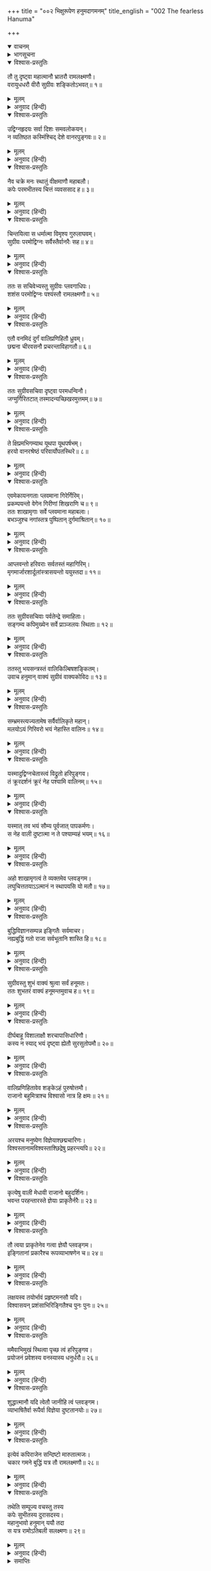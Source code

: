 +++
title = "००२ भिक्षुरूपेण हनुमदागमनम्"
title_english = "002 The fearless Hanuma"

+++
<details open><summary>वाचनम्</summary>
<div caption="श्रीराम-हरिसीताराममूर्ति-घनपाठिभ्यां वचनम्" class="audioEmbed" src="https://archive.org/download/Ramayana-recitation-Sriram-harisItArAmamUrti-Ghanapaati-v2/Kanda_4/Kanda_4_KSK-002-Bhikshu_Rupena_Hanumad_Aagamanam.mp3"></div>
</details>

<details><summary>भागसूचना</summary>

2. सुग्रीव तथा वानरोंकी आशङ्का, हनुमान् जी द्वारा उसका निवारण तथा सुग्रीवका हनुमान् जी को श्रीराम-लक्ष्मणके पास उनका भेद लेनेके लिये भेजना
</details>

<details open><summary>विश्वास-प्रस्तुतिः</summary>

तौ तु दृष्ट्वा महात्मानौ भ्रातरौ रामलक्ष्मणौ।  
वरायुधधरौ वीरौ सुग्रीवः शङ्कितोऽभवत्॥ १॥
</details>

<details><summary>मूलम्</summary>

तौ तु दृष्ट्वा महात्मानौ भ्रातरौ रामलक्ष्मणौ।  
वरायुधधरौ वीरौ सुग्रीवः शङ्कितोऽभवत्॥ १॥
</details>

<details><summary>अनुवाद (हिन्दी)</summary>

महात्मा श्रीराम और लक्ष्मण दोनों भाइयोंको श्रेष्ठ आयुध धारण किये वीर वेशमें आते देख (ऋष्यमूक पर्वतपर बैठे हुए) सुग्रीवके मनमें बड़ी शङ्का हुई॥ १॥
</details>

<details open><summary>विश्वास-प्रस्तुतिः</summary>

उद्विग्नहृदयः सर्वा दिशः समवलोकयन्।  
न व्यतिष्ठत कस्मिंश्चिद् देशे वानरपुङ्गवः॥ २॥
</details>

<details><summary>मूलम्</summary>

उद्विग्नहृदयः सर्वा दिशः समवलोकयन्।  
न व्यतिष्ठत कस्मिंश्चिद् देशे वानरपुङ्गवः॥ २॥
</details>

<details><summary>अनुवाद (हिन्दी)</summary>

वे उद्विग्नचित्त होकर चारों दिशाओंकी ओर देखने लगे। उस समय वानरशिरोमणि सुग्रीव किसी एक स्थानपर स्थिर न रह सके॥ २॥
</details>

<details open><summary>विश्वास-प्रस्तुतिः</summary>

नैव चक्रे मनः स्थातुं वीक्षमाणौ महाबलौ।  
कपेः परमभीतस्य चित्तं व्यवससाद ह॥ ३॥
</details>

<details><summary>मूलम्</summary>

नैव चक्रे मनः स्थातुं वीक्षमाणौ महाबलौ।  
कपेः परमभीतस्य चित्तं व्यवससाद ह॥ ३॥
</details>

<details><summary>अनुवाद (हिन्दी)</summary>

महाबली श्रीराम और लक्ष्मणको देखते हुए सुग्रीव अपने मनको स्थिर न रख सके। उस समय अत्यन्त भयभीत हुए उन वानरराजका चित्त बहुत दुःखी हो गया॥ ३॥
</details>

<details open><summary>विश्वास-प्रस्तुतिः</summary>

चिन्तयित्वा स धर्मात्मा विमृश्य गुरुलाघवम्।  
सुग्रीवः परमोद्विग्नः सर्वैस्तैर्वानरैः सह॥ ४॥
</details>

<details><summary>मूलम्</summary>

चिन्तयित्वा स धर्मात्मा विमृश्य गुरुलाघवम्।  
सुग्रीवः परमोद्विग्नः सर्वैस्तैर्वानरैः सह॥ ४॥
</details>

<details><summary>अनुवाद (हिन्दी)</summary>

सुग्रीव धर्मात्मा थे—उन्हें राजधर्मका ज्ञान था। उन्होंने मन्त्रियोंके साथ विचारकर अपनी दुर्बलता और शत्रुपक्षकी प्रबलताका निश्चय किया। तत्पश्चात् वे समस्त वानरोंके साथ अत्यन्त उद्विग्न हो उठे॥ ४॥
</details>

<details open><summary>विश्वास-प्रस्तुतिः</summary>

ततः स सचिवेभ्यस्तु सुग्रीवः प्लवगाधिपः।  
शशंस परमोद्विग्नः पश्यंस्तौ रामलक्ष्मणौ॥ ५॥
</details>

<details><summary>मूलम्</summary>

ततः स सचिवेभ्यस्तु सुग्रीवः प्लवगाधिपः।  
शशंस परमोद्विग्नः पश्यंस्तौ रामलक्ष्मणौ॥ ५॥
</details>

<details><summary>अनुवाद (हिन्दी)</summary>

वानरराज सुग्रीवके हृदयमें बड़ा उद्वेग हो गया था। वे श्रीराम और लक्ष्मणकी ओर देखते हुए अपने मन्त्रियोंसे इस प्रकार बोले—॥ ५॥
</details>

<details open><summary>विश्वास-प्रस्तुतिः</summary>

एतौ वनमिदं दुर्गं वालिप्रणिहितौ ध्रुवम्।  
छद्मना चीरवसनौ प्रचरन्ताविहागतौ॥ ६॥
</details>

<details><summary>मूलम्</summary>

एतौ वनमिदं दुर्गं वालिप्रणिहितौ ध्रुवम्।  
छद्मना चीरवसनौ प्रचरन्ताविहागतौ॥ ६॥
</details>

<details><summary>अनुवाद (हिन्दी)</summary>

‘निश्चय ही ये दोनों वीर वालीके भेजे हुए ही इस दुर्गम वनमें विचरते हुए यहाँ आये हैं। इन्होंने छलसे चीर वस्त्र धारण कर लिये हैं, जिससे हम इन्हें पहचान न सकें’॥ ६॥
</details>

<details open><summary>विश्वास-प्रस्तुतिः</summary>

ततः सुग्रीवसचिवा दृष्ट्वा परमधन्विनौ।  
जग्मुर्गिरितटात् तस्मादन्यच्छिखरमुत्तमम्॥ ७॥
</details>

<details><summary>मूलम्</summary>

ततः सुग्रीवसचिवा दृष्ट्वा परमधन्विनौ।  
जग्मुर्गिरितटात् तस्मादन्यच्छिखरमुत्तमम्॥ ७॥
</details>

<details><summary>अनुवाद (हिन्दी)</summary>

उधर सुग्रीवके सहायक दूसरे-दूसरे वानरोंने जब उन महाधनुर्धर श्रीराम और लक्ष्मणको देखा, तब वे उस पर्वततटसे भागकर दूसरे उत्तम शिखरपर जा पहुँचे॥ ७॥
</details>

<details open><summary>विश्वास-प्रस्तुतिः</summary>

ते क्षिप्रमभिगम्याथ यूथपा यूथपर्षभम्।  
हरयो वानरश्रेष्ठं परिवार्योपतस्थिरे॥ ८॥
</details>

<details><summary>मूलम्</summary>

ते क्षिप्रमभिगम्याथ यूथपा यूथपर्षभम्।  
हरयो वानरश्रेष्ठं परिवार्योपतस्थिरे॥ ८॥
</details>

<details><summary>अनुवाद (हिन्दी)</summary>

वे यूथपति वानर शीघ्रतापूर्वक जाकर यूथपतियोंके सरदार वानरशिरोमणि सुग्रीवको चारों ओरसे घेरकर उनके पास खड़े हो गये॥ ८॥
</details>

<details open><summary>विश्वास-प्रस्तुतिः</summary>

एवमेकायनगताः प्लवमाना गिरेर्गिरिम्।  
प्रकम्पयन्तो वेगेन गिरीणां शिखराणि च॥ ९॥  
ततः शाखामृगाः सर्वे प्लवमाना महाबलाः।  
बभञ्जुश्च नगांस्तत्र पुष्पितान् दुर्गमाश्रितान्॥ १०॥
</details>

<details><summary>मूलम्</summary>

एवमेकायनगताः प्लवमाना गिरेर्गिरिम्।  
प्रकम्पयन्तो वेगेन गिरीणां शिखराणि च॥ ९॥  
ततः शाखामृगाः सर्वे प्लवमाना महाबलाः।  
बभञ्जुश्च नगांस्तत्र पुष्पितान् दुर्गमाश्रितान्॥ १०॥
</details>

<details><summary>अनुवाद (हिन्दी)</summary>

इस तरह एक पर्वतसे दूसरे पर्वतपर उछलते-कूदते और अपने वेगसे उन पर्वत-शिखरोंको प्रकम्पित करते हुए वे समस्त महाबली वानर एक मार्गपर आ गये। उन सबने उछल-कूदकर उस समय वहाँ दुर्गम स्थानोंमें स्थित हुए पुष्पशोभित बहुसंख्यक वृक्षोंको तोड़ डाला था॥ ९-१०॥
</details>

<details open><summary>विश्वास-प्रस्तुतिः</summary>

आप्लवन्तो हरिवराः सर्वतस्तं महागिरिम्।  
मृगमार्जारशार्दूलांस्त्रासयन्तो ययुस्तदा॥ ११॥
</details>

<details><summary>मूलम्</summary>

आप्लवन्तो हरिवराः सर्वतस्तं महागिरिम्।  
मृगमार्जारशार्दूलांस्त्रासयन्तो ययुस्तदा॥ ११॥
</details>

<details><summary>अनुवाद (हिन्दी)</summary>

उस बेलामें चारों ओरसे उस महान् पर्वतपर उछलकर आते हुए वे श्रेष्ठ वानर वहाँ रहनेवाले मृगों, बिलावों तथा व्याघ्रोंको भयभीत करते हुए जा रहे थे॥
</details>

<details open><summary>विश्वास-प्रस्तुतिः</summary>

ततः सुग्रीवसचिवाः पर्वतेन्द्रे समाहिताः।  
सङ्गम्य कपिमुख्येन सर्वे प्राञ्जलयः स्थिताः॥ १२॥
</details>

<details><summary>मूलम्</summary>

ततः सुग्रीवसचिवाः पर्वतेन्द्रे समाहिताः।  
सङ्गम्य कपिमुख्येन सर्वे प्राञ्जलयः स्थिताः॥ १२॥
</details>

<details><summary>अनुवाद (हिन्दी)</summary>

इस प्रकार सुग्रीवके सभी सचिव पर्वतराज ऋष्यमूकपर आ पहुँचे और एकाग्रचित्त हो उन वानरराजसे मिलकर उनके सामने हाथ जोड़कर खड़े हो गये॥ १२॥
</details>

<details open><summary>विश्वास-प्रस्तुतिः</summary>

ततस्तु भयसन्त्रस्तं वालिकिल्बिषशङ्कितम्।  
उवाच हनुमान् वाक्यं सुग्रीवं वाक्यकोविदः॥ १३॥
</details>

<details><summary>मूलम्</summary>

ततस्तु भयसन्त्रस्तं वालिकिल्बिषशङ्कितम्।  
उवाच हनुमान् वाक्यं सुग्रीवं वाक्यकोविदः॥ १३॥
</details>

<details><summary>अनुवाद (हिन्दी)</summary>

तदनन्तर वालीसे बुराईकी आशङ्का करके सुग्रीवको भयभीत देख बातचीत करनेमें कुशल हनुमान् जी बोले—
</details>

<details open><summary>विश्वास-प्रस्तुतिः</summary>

सम्भ्रमस्त्यज्यतामेष सर्वैर्वालिकृते महान्।  
मलयोऽयं गिरिवरो भयं नेहास्ति वालिनः॥ १४॥
</details>

<details><summary>मूलम्</summary>

सम्भ्रमस्त्यज्यतामेष सर्वैर्वालिकृते महान्।  
मलयोऽयं गिरिवरो भयं नेहास्ति वालिनः॥ १४॥
</details>

<details><summary>अनुवाद (हिन्दी)</summary>

‘आप सब लोग वालीके कारण होनेवाली इस भारी घबराहटको छोड़ दीजिये। यह मलय नामक श्रेष्ठ पर्वत है। यहाँ वालीसे कोई भय नहीं है॥ १४॥
</details>

<details open><summary>विश्वास-प्रस्तुतिः</summary>

यस्मादुद्विग्नचेतास्त्वं विद्रुतो हरिपुङ्गव।  
तं क्रूरदर्शनं क्रूरं नेह पश्यामि वालिनम्॥ १५॥
</details>

<details><summary>मूलम्</summary>

यस्मादुद्विग्नचेतास्त्वं विद्रुतो हरिपुङ्गव।  
तं क्रूरदर्शनं क्रूरं नेह पश्यामि वालिनम्॥ १५॥
</details>

<details><summary>अनुवाद (हिन्दी)</summary>

‘वानरशिरोमणे! जिससे उद्विग्नचित्त होकर आप भागे हैं, उस क्रूर दिखायी देनेवाले निर्दय वालीको मैं यहाँ नहीं देखता हूँ॥ १५॥
</details>

<details open><summary>विश्वास-प्रस्तुतिः</summary>

यस्मात् तव भयं सौम्य पूर्वजात् पापकर्मणः।  
स नेह वाली दुष्टात्मा न ते पश्याम्यहं भयम्॥ १६॥
</details>

<details><summary>मूलम्</summary>

यस्मात् तव भयं सौम्य पूर्वजात् पापकर्मणः।  
स नेह वाली दुष्टात्मा न ते पश्याम्यहं भयम्॥ १६॥
</details>

<details><summary>अनुवाद (हिन्दी)</summary>

‘सौम्य! आपको अपने जिस पापाचारी बड़े भाईसे भय प्राप्त हुआ है, वह दुष्टात्मा वाली यहाँ नहीं आ सकता; अतः मुझे आपके भयका कोई कारण नहीं दिखायी देता॥
</details>

<details open><summary>विश्वास-प्रस्तुतिः</summary>

अहो शाखामृगत्वं ते व्यक्तमेव प्लवङ्गम।  
लघुचित्ततयाऽऽत्मानं न स्थापयसि यो मतौ॥ १७॥
</details>

<details><summary>मूलम्</summary>

अहो शाखामृगत्वं ते व्यक्तमेव प्लवङ्गम।  
लघुचित्ततयाऽऽत्मानं न स्थापयसि यो मतौ॥ १७॥
</details>

<details><summary>अनुवाद (हिन्दी)</summary>

‘आश्चर्य है कि इस समय आपने अपनी वानरोचित चपलताको ही प्रकट किया है। वानरप्रवर! आपका चित्त चञ्चल है। इसलिये आप अपनेको विचार-मार्गपर स्थिर नहीं रख पाते हैं॥ १७॥
</details>

<details open><summary>विश्वास-प्रस्तुतिः</summary>

बुद्धिविज्ञानसम्पन्न इङ्गितैः सर्वमाचर।  
नह्यबुद्धिं गतो राजा सर्वभूतानि शास्ति हि॥ १८॥
</details>

<details><summary>मूलम्</summary>

बुद्धिविज्ञानसम्पन्न इङ्गितैः सर्वमाचर।  
नह्यबुद्धिं गतो राजा सर्वभूतानि शास्ति हि॥ १८॥
</details>

<details><summary>अनुवाद (हिन्दी)</summary>

‘बुद्धि और विज्ञानसे सम्पन्न होकर आप दूसरोंकी चेष्टाओंके द्वारा उनका मनोभाव समझें और उसीके अनुसार सभी आवश्यक कार्य करें; क्योंकि जो राजा बुद्धि-बलका आश्रय नहीं लेता, वह सम्पूर्ण प्रजापर शासन नहीं कर सकता’॥ १८॥
</details>

<details open><summary>विश्वास-प्रस्तुतिः</summary>

सुग्रीवस्तु शुभं वाक्यं श्रुत्वा सर्वं हनूमतः।  
ततः शुभतरं वाक्यं हनूमन्तमुवाच ह॥ १९॥
</details>

<details><summary>मूलम्</summary>

सुग्रीवस्तु शुभं वाक्यं श्रुत्वा सर्वं हनूमतः।  
ततः शुभतरं वाक्यं हनूमन्तमुवाच ह॥ १९॥
</details>

<details><summary>अनुवाद (हिन्दी)</summary>

हनुमान् जी के मुखसे निकले हुए इन सभी श्रेष्ठ वचनोंको सुनकर सुग्रीवने उनसे बहुत ही उत्तम बात कही—
</details>

<details open><summary>विश्वास-प्रस्तुतिः</summary>

दीर्घबाहू विशालाक्षौ शरचापासिधारिणौ।  
कस्य न स्याद् भयं दृष्ट्वा ह्येतौ सुरसुतोपमौ॥ २०॥
</details>

<details><summary>मूलम्</summary>

दीर्घबाहू विशालाक्षौ शरचापासिधारिणौ।  
कस्य न स्याद् भयं दृष्ट्वा ह्येतौ सुरसुतोपमौ॥ २०॥
</details>

<details><summary>अनुवाद (हिन्दी)</summary>

‘इन दोनों वीरोंकी भुजाएँ लंबी और नेत्र बड़े-बड़े हैं। ये धनुष, बाण और तलवार धारण किये देवकुमारोंके समान शोभा पा रहे हैं। इन दोनोंको देखकर किसके मनमें भयका संचार न होगा॥ २०॥
</details>

<details open><summary>विश्वास-प्रस्तुतिः</summary>

वालिप्रणिहितावेव शङ्केऽहं पुरुषोत्तमौ।  
राजानो बहुमित्राश्च विश्वासो नात्र हि क्षमः॥ २१॥
</details>

<details><summary>मूलम्</summary>

वालिप्रणिहितावेव शङ्केऽहं पुरुषोत्तमौ।  
राजानो बहुमित्राश्च विश्वासो नात्र हि क्षमः॥ २१॥
</details>

<details><summary>अनुवाद (हिन्दी)</summary>

‘मेरे मनमें संदेह है कि ये दोनों श्रेष्ठ पुरुष वालीके ही भेजे हुए हैं; क्योंकि राजाओंके बहुत-से मित्र होते हैं। अतः उनपर विश्वास करना उचित नहीं है॥ २१॥
</details>

<details open><summary>विश्वास-प्रस्तुतिः</summary>

अरयश्च मनुष्येण विज्ञेयाश्छद्मचारिणः।  
विश्वस्तानामविश्वस्ताश्छिद्रेषु प्रहरन्त्यपि॥ २२॥
</details>

<details><summary>मूलम्</summary>

अरयश्च मनुष्येण विज्ञेयाश्छद्मचारिणः।  
विश्वस्तानामविश्वस्ताश्छिद्रेषु प्रहरन्त्यपि॥ २२॥
</details>

<details><summary>अनुवाद (हिन्दी)</summary>

‘प्राणिमात्रको छद्मवेषमें विचरनेवाले शत्रुओंको विशेषरूपसे पहचाननेकी चेष्टा करनी चाहिये; क्योंकि वे दूसरोंपर अपना विश्वास जमा लेते हैं, परंतु स्वयं किसीका विश्वास नहीं करते और अवसर पाते ही उन विश्वासी पुरुषोंपर ही प्रहार कर बैठते हैं॥ २२॥
</details>

<details open><summary>विश्वास-प्रस्तुतिः</summary>

कृत्येषु वाली मेधावी राजानो बहुदर्शिनः।  
भवन्त परहन्तारस्ते ज्ञेयाः प्राकृतैर्नरैः॥ २३॥
</details>

<details><summary>मूलम्</summary>

कृत्येषु वाली मेधावी राजानो बहुदर्शिनः।  
भवन्त परहन्तारस्ते ज्ञेयाः प्राकृतैर्नरैः॥ २३॥
</details>

<details><summary>अनुवाद (हिन्दी)</summary>

‘वाली इन सब कार्योंमें बड़ा कुशल है। राजालोग बहुदर्शी होते हैं—वञ्चनाके अनेक उपाय जानते हैं, इसीलिये शत्रुओंका विध्वंस कर डालते हैं। ऐसे शत्रुभूत राजाओंको प्राकृत वेशभूषावाले मनुष्यों (गुप्तचरों) द्वारा जाननेका प्रयत्न करना चाहिये॥ २३॥
</details>

<details open><summary>विश्वास-प्रस्तुतिः</summary>

तौ त्वया प्राकृतेनेव गत्वा ज्ञेयौ प्लवङ्गम।  
इङ्गितानां प्रकारैश्च रूपव्याभाषणेन च॥ २४॥
</details>

<details><summary>मूलम्</summary>

तौ त्वया प्राकृतेनेव गत्वा ज्ञेयौ प्लवङ्गम।  
इङ्गितानां प्रकारैश्च रूपव्याभाषणेन च॥ २४॥
</details>

<details><summary>अनुवाद (हिन्दी)</summary>

‘अतः कपिश्रेष्ठ! तुम भी एक साधारण पुरुषकी भाँति यहाँसे जाओ और उनकी चेष्टाओंसे, रूपसे तथा बातचीतके तौर-तरीकोंसे उन दोनोंका यथार्थ परिचय प्राप्त करो॥ २४॥
</details>

<details open><summary>विश्वास-प्रस्तुतिः</summary>

लक्षयस्व तयोर्भावं प्रहृष्टमनसौ यदि।  
विश्वासयन् प्रशंसाभिरिङ्गितैश्च पुनः पुनः॥ २५॥
</details>

<details><summary>मूलम्</summary>

लक्षयस्व तयोर्भावं प्रहृष्टमनसौ यदि।  
विश्वासयन् प्रशंसाभिरिङ्गितैश्च पुनः पुनः॥ २५॥
</details>

<details><summary>अनुवाद (हिन्दी)</summary>

‘उनके मनोभावोंको समझो। यदि वे प्रसन्नचित्त जान पड़ें तो बारंबार मेरी प्रशंसा करके तथा मेरे अभिप्रायको सूचित करनेवाली चेष्टाओंद्वारा मेरे प्रति उनका विश्वास उत्पन्न करो॥ २५॥
</details>

<details open><summary>विश्वास-प्रस्तुतिः</summary>

ममैवाभिमुखं स्थित्वा पृच्छ त्वं हरिपुङ्गव।  
प्रयोजनं प्रवेशस्य वनस्यास्य धनुर्धरौ॥ २६॥
</details>

<details><summary>मूलम्</summary>

ममैवाभिमुखं स्थित्वा पृच्छ त्वं हरिपुङ्गव।  
प्रयोजनं प्रवेशस्य वनस्यास्य धनुर्धरौ॥ २६॥
</details>

<details><summary>अनुवाद (हिन्दी)</summary>

‘वानरशिरोमणे! तुम मेरी ही ओर मुँह करके खड़ा होना और उन धनुर्धर वीरोंसे इस वनमें प्रवेश करनेका कारण पूछना॥ २६॥
</details>

<details open><summary>विश्वास-प्रस्तुतिः</summary>

शुद्धात्मानौ यदि त्वेतौ जानीहि त्वं प्लवङ्गम।  
व्याभाषितैर्वा रूपैर्वा विज्ञेया दुष्टतानयोः॥ २७॥
</details>

<details><summary>मूलम्</summary>

शुद्धात्मानौ यदि त्वेतौ जानीहि त्वं प्लवङ्गम।  
व्याभाषितैर्वा रूपैर्वा विज्ञेया दुष्टतानयोः॥ २७॥
</details>

<details><summary>अनुवाद (हिन्दी)</summary>

‘यदि उनका हृदय शुद्ध जान पड़े तो भी तरह-तरहकी बातों और आकृतिके द्वारा यह जाननेकी विशेष चेष्टा करनी चाहिये कि वे दोनों कोई दुर्भावना लेकर तो नहीं आये हैं’॥ २७॥
</details>

<details open><summary>विश्वास-प्रस्तुतिः</summary>

इत्येवं कपिराजेन सन्दिष्टो मारुतात्मजः।  
चकार गमने बुद्धिं यत्र तौ रामलक्ष्मणौ॥ २८॥
</details>

<details><summary>मूलम्</summary>

इत्येवं कपिराजेन सन्दिष्टो मारुतात्मजः।  
चकार गमने बुद्धिं यत्र तौ रामलक्ष्मणौ॥ २८॥
</details>

<details><summary>अनुवाद (हिन्दी)</summary>

वानरराज सुग्रीवके इस प्रकार आदेश देनेपर पवनकुमार हनुमान् जी ने उस स्थानपर जानेका विचार किया, जहाँ श्रीराम और लक्ष्मण विद्यमान थे॥ २८॥
</details>

<details open><summary>विश्वास-प्रस्तुतिः</summary>

तथेति सम्पूज्य वचस्तु तस्य  
कपेः सुभीतस्य दुरासदस्य।  
महानुभावो हनुमान् ययौ तदा  
स यत्र रामोऽतिबली सलक्ष्मणः॥ २९॥
</details>

<details><summary>मूलम्</summary>

तथेति सम्पूज्य वचस्तु तस्य  
कपेः सुभीतस्य दुरासदस्य।  
महानुभावो हनुमान् ययौ तदा  
स यत्र रामोऽतिबली सलक्ष्मणः॥ २९॥
</details>

<details><summary>अनुवाद (हिन्दी)</summary>

अत्यन्त डरे हुए दुर्जय वानर सुग्रीवके उस वचनका आदर करके ‘बहुत अच्छा कहकर’ महानुभाव हनुमान् जी जहाँ अत्यन्त बलशाली श्रीराम और लक्ष्मण थे, उस स्थानके लिये तत्काल चल दिये॥ २९॥
</details>

<details><summary>समाप्तिः</summary>

इत्यार्षे श्रीमद्रामायणे वाल्मीकीये आदिकाव्ये किष्किन्धाकाण्डे द्वितीयः सर्गः॥ २॥  
इस प्रकार श्रीवाल्मीकिनिर्मित आर्षरामायण आदिकाव्यके किष्किन्धाकाण्डमें दूसरा सर्ग पूरा हुआ॥ २॥
</details>

